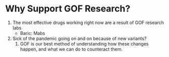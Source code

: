 # Why Support GOF Research?

1. The most effective drugs working right now are a result of GOF research labs
   - Baric: Mabs
2. Sick of the pandemic going on and on because of new variants?
   1. GOF is our best method of understanding how these changes happen, and what we can do to counteract them.